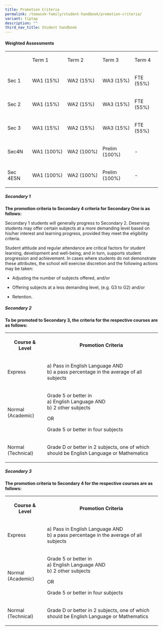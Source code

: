 ```yaml
---
title: Promotion Criteria
permalink: /temasek-family/student-handbook/promotion-criteria/
variant: tiptap
description: ""
third_nav_title: Student handbook
---
```

<h4><strong>Weighted Assessments</strong></h4><table><tbody><tr><td rowspan="1" colspan="1"><p>&nbsp;</p></td><td rowspan="1" colspan="1"><p>Term 1</p></td><td rowspan="1" colspan="1"><p>Term 2</p></td><td rowspan="1" colspan="1"><p>Term 3</p></td><td rowspan="1" colspan="1"><p>Term 4</p></td></tr><tr><td rowspan="1" colspan="1"><p>Sec 1</p></td><td rowspan="1" colspan="1"><p>WA1 (15%)</p></td><td rowspan="1" colspan="1"><p>WA2 (15%)</p></td><td rowspan="1" colspan="1"><p>WA3 (15%)</p></td><td rowspan="1" colspan="1"><p>FTE (55%)</p></td></tr><tr><td rowspan="1" colspan="1"><p>Sec 2</p></td><td rowspan="1" colspan="1"><p>WA1 (15%)</p></td><td rowspan="1" colspan="1"><p>WA2 (15%)</p></td><td rowspan="1" colspan="1"><p>WA3 (15%)</p></td><td rowspan="1" colspan="1"><p>FTE (55%)</p></td></tr><tr><td rowspan="1" colspan="1"><p>Sec 3</p></td><td rowspan="1" colspan="1"><p>WA1 (15%)</p></td><td rowspan="1" colspan="1"><p>WA2 (15%)</p></td><td rowspan="1" colspan="1"><p>WA3 (15%)</p></td><td rowspan="1" colspan="1"><p>FTE (55%)</p></td></tr><tr><td rowspan="1" colspan="1"><p>Sec4N</p></td><td rowspan="1" colspan="1"><p>WA1&nbsp;(100%)</p></td><td rowspan="1" colspan="1"><p>WA2&nbsp;(100%)</p></td><td rowspan="1" colspan="1"><p>Prelim (100%)</p></td><td rowspan="1" colspan="1"><p>-</p></td></tr><tr><td rowspan="1" colspan="1"><p>Sec 4E5N</p></td><td rowspan="1" colspan="1"><p>WA1&nbsp;(100%)</p></td><td rowspan="1" colspan="1"><p>WA2&nbsp;(100%)</p></td><td rowspan="1" colspan="1"><p>Prelim (100%)</p></td><td rowspan="1" colspan="1"><p>-</p></td></tr></tbody></table><p></p><h5>Secondary 1</h5><p><strong>The promotion criteria to Secondary 4 criteria for Secondary One is as follows:</strong></p><p>Secondary 1 students will generally progress to Secondary 2. Deserving students may offer certain subjects at a more demanding level based on his/her interest and learning progress, provided they meet the eligibility criteria.</p><p>Student attitude and regular attendance are critical factors for student learning, development and well-being, and in turn, supports student progression and achievement. In cases where students do not demonstrate these attributes, the school will exercise discretion and the following actions may be taken:</p><ul data-tight="true" class="tight"><li><p>Adjusting the number of subjects offered, and/or</p></li><li><p>Offering subjects at a less demanding level, (e.g. G3 to G2) and/or</p></li><li><p>Retention.</p></li></ul><p></p><h5>Secondary 2</h5><p><strong>To be promoted to Secondary 3, the criteria for the respective courses are as follows:</strong></p><table><tbody><tr><th rowspan="1" colspan="1"><p>Course &amp; Level</p></th><th rowspan="1" colspan="1"><p>Promotion Criteria</p></th></tr><tr><td rowspan="1" colspan="1"><p>Express</p></td><td rowspan="1" colspan="1"><p>a) Pass in English Language AND<br>b) a pass percentage in the average of all subjects</p></td></tr><tr><td rowspan="1" colspan="1"><p>Normal (Academic)</p></td><td rowspan="1" colspan="1"><p>Grade 5 or better in<br>a) English Language AND<br>b) 2 other subjects</p><p>OR</p><p>Grade 5 or better in four subjects</p></td></tr><tr><td rowspan="1" colspan="1"><p>Normal (Technical)</p></td><td rowspan="1" colspan="1"><p>Grade D or better in 2 subjects, one of which should be English Language or Mathematics</p></td></tr></tbody></table><p></p><h5>Secondary 3</h5><p><strong>The promotion criteria to Secondary 4 for the respective courses are as follows:</strong></p><table><tbody><tr><th rowspan="1" colspan="1"><p>Course &amp; Level</p></th><th rowspan="1" colspan="1"><p>Promotion Criteria</p></th></tr><tr><td rowspan="1" colspan="1"><p>Express</p></td><td rowspan="1" colspan="1"><p>a) Pass in English Language AND<br>b) a pass percentage in the average of all subjects</p></td></tr><tr><td rowspan="1" colspan="1"><p>Normal (Academic)</p></td><td rowspan="1" colspan="1"><p>Grade 5 or better in<br>a) English Language AND<br>b) 2 other subjects</p><p>OR</p><p>Grade 5 or better in four subjects</p></td></tr><tr><td rowspan="1" colspan="1"><p>Normal (Technical)</p></td><td rowspan="1" colspan="1"><p>Grade D or better in 2 subjects, one of which should be English Language or Mathematics</p></td></tr></tbody></table><p></p>